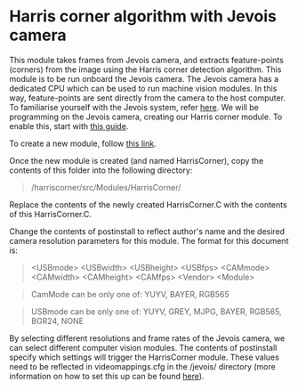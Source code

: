 # Harris corner algorithm with Jevois camera
This module takes frames from Jevois camera, and extracts feature-points (corners) from the image using the Harris corner detection algorithm. This module is to be run onboard the Jevois camera. The Jevois camera has a dedicated CPU which can be used to run machine vision modules. In this way, feature-points are sent directly from the camera to the host computer. To familiarise yourself with the Jevois system, refer [here](http://jevois.org/doc/UserStartLinux.html). We will be programming on the Jevois camera, creating our Harris corner module. To enable this, start with [this guide](http://jevois.org/doc/Programmer.html).

To create a new module, follow [this link](http://jevois.org/doc/ProgrammerSDK.html).

Once the new module is created (and named HarrisCorner), copy the contents of this folder into the following directory:
> /harriscorner/src/Modules/HarrisCorner/

Replace the contents of the newly created HarrisCorner.C with the contents of this HarrisCorner.C.

Change the contents of postinstall to reflect author's name and the desired camera resolution parameters for this module. The format for this document is:

> \<USBmode\> \<USBwidth\> \<USBheight\> \<USBfps\> \<CAMmode\> \<CAMwidth\> \<CAMheight\> \<CAMfps\> \<Vendor\> \<Module\>

> CamMode can be only one of: YUYV, BAYER, RGB565

> USBmode can be only one of: YUYV, GREY, MJPG, BAYER, RGB565, BGR24, NONE

By selecting different resolutions and frame rates of the Jevois camera, we can select different computer vision modules. The contents of postinstall specify which settings will trigger the HarrisCorner module. These values need to be reflected in videomappings.cfg in the /jevois/ directory (more information on how to set this up can be found [here](http://jevois.org/doc/VideoMapping.html)).

